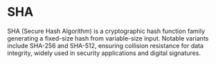 # SHA
SHA (Secure Hash Algorithm) is a cryptographic hash function family generating a fixed-size hash from variable-size input. Notable variants include SHA-256 and SHA-512, ensuring collision resistance for data integrity, widely used in security applications and digital signatures.
